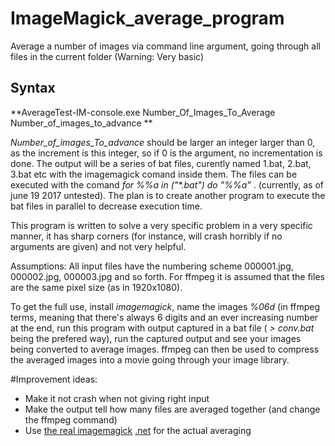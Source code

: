 # ImageMagick_average_program
Average a number of images via command line argument, going through all files in the current folder (Warning: Very basic)
## Syntax
**AverageTest-IM-console.exe Number_Of_Images_To_Average Number_of_images_to_advance **

_Number_of_images_To_advance_ should be larger an integer larger than 0, as the increment is this integer, so if 0 is the argument, no incrementation is done. 
The output will be a series of bat files, curently named 1.bat, 2.bat, 3.bat etc with the imagemagick comand inside them. The files can be executed with the comand 
_for %%a in ("*.bat") do "%%a"_  . (currently, as of june 19 2017 untested).
The plan is to create another program to execute the bat files in parallel to decrease execution time.


This program is written to solve a very specific problem in a very specific manner, it has sharp corners (for instance, will crash horribly if no arguments are given) and not very helpful. 

Assumptions: All input files have the numbering scheme 000001.jpg, 000002.jpg, 000003.jpg and so forth. For ffmpeg it is assumed that the files are the same pixel size (as in 1920x1080). 


To get the full use, install _imagemagick_, name the images _%06d_ (in ffmpeg terms, meaning that there's always 6 digits and an ever increasing number at the end, run this program with output captured in a bat file ( _> conv.bat_ being the prefered way), run the captured output and see your images being converted to average images. 
ffmpeg can then be used to compress the averaged images into a movie going through your image library. 

#Improvement ideas: 
- Make it not crash when not giving right input
- Make the output tell how many files are averaged together (and change the ffmpeg command)
- Use [the real imagemagick](https://www.imagemagick.org/script/index.php) [.net](https://github.com/dlemstra/Magick.NET) for the actual averaging

